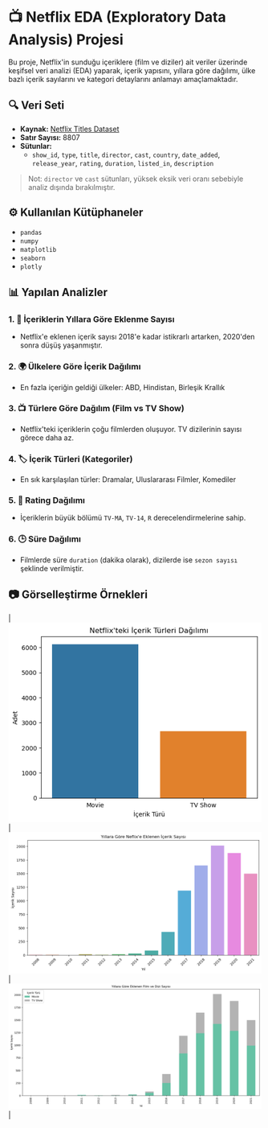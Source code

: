 # 📺 Netflix EDA (Exploratory Data Analysis) Projesi

Bu proje, Netflix'in sunduğu içeriklere (film ve diziler) ait veriler üzerinde keşifsel veri analizi (EDA) yaparak, içerik yapısını, yıllara göre dağılımı, ülke bazlı içerik sayılarını ve kategori detaylarını anlamayı amaçlamaktadır.

## 🔍 Veri Seti

- **Kaynak:** [Netflix Titles Dataset](https://www.kaggle.com/datasets/shivamb/netflix-shows)
- **Satır Sayısı:** 8807
- **Sütunlar:**
  - `show_id`, `type`, `title`, `director`, `cast`, `country`, `date_added`, `release_year`, `rating`, `duration`, `listed_in`, `description`

> Not: `director` ve `cast` sütunları, yüksek eksik veri oranı sebebiyle analiz dışında bırakılmıştır.

## ⚙️ Kullanılan Kütüphaneler

- `pandas`
- `numpy`
- `matplotlib`
- `seaborn`
- `plotly`

## 📊 Yapılan Analizler

### 1. 📆 İçeriklerin Yıllara Göre Eklenme Sayısı

- Netflix'e eklenen içerik sayısı 2018'e kadar istikrarlı artarken, 2020'den sonra düşüş yaşanmıştır.

### 2. 🌍 Ülkelere Göre İçerik Dağılımı

- En fazla içeriğin geldiği ülkeler: ABD, Hindistan, Birleşik Krallık

### 3. 📺 Türlere Göre Dağılım (Film vs TV Show)

- Netflix'teki içeriklerin çoğu filmlerden oluşuyor. TV dizilerinin sayısı görece daha az.

### 4. 🏷️ İçerik Türleri (Kategoriler)

- En sık karşılaşılan türler: Dramalar, Uluslararası Filmler, Komediler

### 5. 🎯 Rating Dağılımı

- İçeriklerin büyük bölümü `TV-MA`, `TV-14`, `R` derecelendirmelerine sahip.

### 6. 🕒 Süre Dağılımı

- Filmlerde süre `duration` (dakika olarak), dizilerde ise `sezon sayısı` şeklinde verilmiştir.

## 📷 Görselleştirme Örnekleri

| ![01](images/01.png) | ![02](images/02.png) | ![03](images/03.png) |
